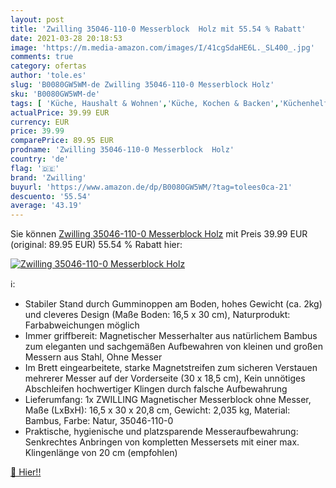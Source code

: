 ```yaml
---
layout: post
title: 'Zwilling 35046-110-0 Messerblock  Holz mit 55.54 % Rabatt'
date: 2021-03-28 20:18:53
image: 'https://m.media-amazon.com/images/I/41cgSdaHE6L._SL400_.jpg'
comments: true
category: ofertas
author: 'tole.es'
slug: 'B0080GW5WM-de Zwilling 35046-110-0 Messerblock Holz'
sku: 'B0080GW5WM-de'
tags: [ 'Küche, Haushalt & Wohnen','Küche, Kochen & Backen','Küchenhelfer & Kochzubehör','Küchenmesser & -sets','Unbestückte Messerblöcke','zwilling', ]
actualPrice: 39.99 EUR
currency: EUR
price: 39.99
comparePrice: 89.95 EUR
prodname: 'Zwilling 35046-110-0 Messerblock  Holz'
country: 'de'
flag: '🇩🇪'
brand: 'Zwilling'
buyurl: 'https://www.amazon.de/dp/B0080GW5WM/?tag=tolees0ca-21'
descuento: '55.54'
average: '43.19'
---
```


Sie können [Zwilling 35046-110-0 Messerblock  Holz](https://www.amazon.de/dp/B0080GW5WM/?tag=tolees0ca-21) mit Preis 39.99 EUR (original: 89.95 EUR) 55.54 % Rabatt hier:

[![Zwilling 35046-110-0 Messerblock  Holz](https://m.media-amazon.com/images/I/41cgSdaHE6L._SL400_.jpg)](https://www.amazon.de/dp/B0080GW5WM/?tag=tolees0ca-21)

ℹ️:

- Stabiler Stand durch Gumminoppen am Boden, hohes Gewicht (ca. 2kg) und cleveres Design (Maße Boden: 16,5 x 30 cm), Naturprodukt: Farbabweichungen möglich
- Immer griffbereit: Magnetischer Messerhalter aus natürlichem Bambus zum eleganten und sachgemäßen Aufbewahren von kleinen und großen Messern aus Stahl, Ohne Messer
- Im Brett eingearbeitete, starke Magnetstreifen zum sicheren Verstauen mehrerer Messer auf der Vorderseite (30 x 18,5 cm), Kein unnötiges Abschleifen hochwertiger Klingen durch falsche Aufbewahrung
- Lieferumfang: 1x ZWILLING Magnetischer Messerblock ohne Messer, Maße (LxBxH): 16,5 x 30 x 20,8 cm, Gewicht: 2,035 kg, Material: Bambus, Farbe: Natur, 35046-110-0
- Praktische, hygienische und platzsparende Messeraufbewahrung: Senkrechtes Anbringen von kompletten Messersets mit einer max. Klingenlänge von 20 cm (empfohlen)

[🛒 Hier!!](https://www.amazon.de/dp/B0080GW5WM/?tag=tolees0ca-21)
